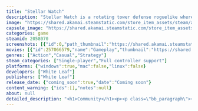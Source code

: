```yaml
---
title: "Stellar Watch"
description: "Stellar Watch is a rotating tower defense roguelike where you can adjust turret defenses in real-time by steering them around enemy paths."
image: "https://shared.akamai.steamstatic.com/store_item_assets/steam/apps/2058070/header.jpg?t=1731645597"
capsule_image: "https://shared.akamai.steamstatic.com/store_item_assets/steam/apps/2058070/8231fd87c6cd7b28de5f1cbafc559e06a7b6cea3/capsule_231x87.jpg?t=1731645597"
categories: game
steamid: 2058070
screenshots: [{"id":0,"path_thumbnail":"https://shared.akamai.steamstatic.com/store_item_assets/steam/apps/2058070/ss_b163bc8b91feffe06d0011b14b82f9e90c291c39.600x338.jpg?t=1731645597","path_full":"https://shared.akamai.steamstatic.com/store_item_assets/steam/apps/2058070/ss_b163bc8b91feffe06d0011b14b82f9e90c291c39.1920x1080.jpg?t=1731645597"},{"id":1,"path_thumbnail":"https://shared.akamai.steamstatic.com/store_item_assets/steam/apps/2058070/ss_865960211e4ced3df8e40a2f9afadcaedc1213cb.600x338.jpg?t=1731645597","path_full":"https://shared.akamai.steamstatic.com/store_item_assets/steam/apps/2058070/ss_865960211e4ced3df8e40a2f9afadcaedc1213cb.1920x1080.jpg?t=1731645597"},{"id":2,"path_thumbnail":"https://shared.akamai.steamstatic.com/store_item_assets/steam/apps/2058070/ss_a5c122230bf1a4b12ac4f95cc2590b4420395be0.600x338.jpg?t=1731645597","path_full":"https://shared.akamai.steamstatic.com/store_item_assets/steam/apps/2058070/ss_a5c122230bf1a4b12ac4f95cc2590b4420395be0.1920x1080.jpg?t=1731645597"},{"id":3,"path_thumbnail":"https://shared.akamai.steamstatic.com/store_item_assets/steam/apps/2058070/ss_4287ab3eba81b2f15459f9e5e7491c3234ac1615.600x338.jpg?t=1731645597","path_full":"https://shared.akamai.steamstatic.com/store_item_assets/steam/apps/2058070/ss_4287ab3eba81b2f15459f9e5e7491c3234ac1615.1920x1080.jpg?t=1731645597"},{"id":4,"path_thumbnail":"https://shared.akamai.steamstatic.com/store_item_assets/steam/apps/2058070/ss_069789233b74a18adddabf9d81a3f3c8ab2308f5.600x338.jpg?t=1731645597","path_full":"https://shared.akamai.steamstatic.com/store_item_assets/steam/apps/2058070/ss_069789233b74a18adddabf9d81a3f3c8ab2308f5.1920x1080.jpg?t=1731645597"},{"id":5,"path_thumbnail":"https://shared.akamai.steamstatic.com/store_item_assets/steam/apps/2058070/ss_6eb05c530f63304e6a9bd9ea769615242f4bd097.600x338.jpg?t=1731645597","path_full":"https://shared.akamai.steamstatic.com/store_item_assets/steam/apps/2058070/ss_6eb05c530f63304e6a9bd9ea769615242f4bd097.1920x1080.jpg?t=1731645597"},{"id":6,"path_thumbnail":"https://shared.akamai.steamstatic.com/store_item_assets/steam/apps/2058070/ss_10105ed90b265b5c406fb7b75ebd49b0784319ee.600x338.jpg?t=1731645597","path_full":"https://shared.akamai.steamstatic.com/store_item_assets/steam/apps/2058070/ss_10105ed90b265b5c406fb7b75ebd49b0784319ee.1920x1080.jpg?t=1731645597"},{"id":7,"path_thumbnail":"https://shared.akamai.steamstatic.com/store_item_assets/steam/apps/2058070/ss_ec699de17e46015690816b19daebe6d057629dd8.600x338.jpg?t=1731645597","path_full":"https://shared.akamai.steamstatic.com/store_item_assets/steam/apps/2058070/ss_ec699de17e46015690816b19daebe6d057629dd8.1920x1080.jpg?t=1731645597"}]
movies: [{"id":257066579,"name":"Gameplay","thumbnail":"https://shared.akamai.steamstatic.com/store_item_assets/steam/apps/257066579/a3387670a52e1df4ba121bc82b48e906b834ceb6/movie_600x337.jpg?t=1729277045","webm":{"480":"http://video.akamai.steamstatic.com/store_trailers/257066579/movie480_vp9.webm?t=1729277045","max":"http://video.akamai.steamstatic.com/store_trailers/257066579/movie_max_vp9.webm?t=1729277045"},"mp4":{"480":"http://video.akamai.steamstatic.com/store_trailers/257066579/movie480.mp4?t=1729277045","max":"http://video.akamai.steamstatic.com/store_trailers/257066579/movie_max.mp4?t=1729277045"},"highlight":true},{"id":256945521,"name":"Official Trailer","thumbnail":"https://shared.akamai.steamstatic.com/store_item_assets/steam/apps/256945521/movie.293x165.jpg?t=1683351952","webm":{"480":"http://video.akamai.steamstatic.com/store_trailers/256945521/movie480_vp9.webm?t=1683351952","max":"http://video.akamai.steamstatic.com/store_trailers/256945521/movie_max_vp9.webm?t=1683351952"},"mp4":{"480":"http://video.akamai.steamstatic.com/store_trailers/256945521/movie480.mp4?t=1683351952","max":"http://video.akamai.steamstatic.com/store_trailers/256945521/movie_max.mp4?t=1683351952"},"highlight":false}]
genres: ["Action","Casual","Strategy"]
steam_categories: ["Single-player","Full controller support"]
platforms: {"windows":true,"mac":false,"linux":false}
developers: ["White Leaf"]
publishers: ["White Leaf"]
release_date: {"coming_soon":true,"date":"Coming soon"}
content_warning: {"ids":[],"notes":null}
about: null
detailed_description: "<h1>Community</h1><p><p class=\"bb_paragraph\"><img class=\"bb_img\" src=\"https://shared.akamai.steamstatic.com/store_item_assets/steam/apps/2058070/extras/Discord_stellarwatch.png?t=1731645597\" /></p></p><br><h1>About the Game</h1><img class=\"bb_img\" src=\"https://shared.akamai.steamstatic.com/store_item_assets/steam/apps/2058070/extras/Divider_Headline0.png?t=1731645597\" /><br>Welcome to the Watch! Stellar Watch is an elite force guarding stars from creatures of the void. Deploy drones from the starship to clear enemy waves on each star. Protect your starship at all costs.<br><br><img class=\"bb_img\" src=\"https://shared.akamai.steamstatic.com/store_item_assets/steam/apps/2058070/extras/Divider_Headline1.png?t=1731645597\" /><br>With formation spin, reposition your defense in real-time. From passive to aggressive, you dictate the flow of battle.<br><br><img class=\"bb_img\" src=\"https://shared.akamai.steamstatic.com/store_item_assets/steam/apps/2058070/extras/Desc_Steer_Frame3.gif?t=1731645597\" /><br><br><img class=\"bb_img\" src=\"https://shared.akamai.steamstatic.com/store_item_assets/steam/apps/2058070/extras/Divider_Headline3.png?t=1731645597\" /><br>The synergy with movable formations makes unconventional drone attacks possible. Chase enemies with blades? Build a death web?<br><br><img class=\"bb_img\" src=\"https://shared.akamai.steamstatic.com/store_item_assets/steam/apps/2058070/extras/Desc_NewTactics_Frame.gif?t=1731645597\" /><br><br><img class=\"bb_img\" src=\"https://shared.akamai.steamstatic.com/store_item_assets/steam/apps/2058070/extras/Divider_Headline2.png?t=1731645597\" /><br>No more fixed maps. Our enemies never follow the same pattern twice, even in the same battle.<br><br><img class=\"bb_img\" src=\"https://shared.akamai.steamstatic.com/store_item_assets/steam/apps/2058070/extras/Desc_EnemyPath_Frame.gif?t=1731645597\" /><br><br><img class=\"bb_img\" src=\"https://shared.akamai.steamstatic.com/store_item_assets/steam/apps/2058070/extras/Divider_Headline4.png?t=1731645597\" /><br>Before each fight, select a tech specialization. Receive permanent upgrades once the level is cleared. Plan your upgrade path—enhance drones or recruit new starships.<br><br><img class=\"bb_img\" src=\"https://shared.akamai.steamstatic.com/store_item_assets/steam/apps/2058070/extras/Desc_AdvancedTech_Frame.gif?t=1731645597\" /><br><br><img class=\"bb_img\" src=\"https://shared.akamai.steamstatic.com/store_item_assets/steam/apps/2058070/extras/Divider_Headline5.png?t=1731645597\" /><br>The battlefield is ever-changing. Stay alert as hazards can impact both your drones and enemies.<br><br><img class=\"bb_img\" src=\"https://shared.akamai.steamstatic.com/store_item_assets/steam/apps/2058070/extras/Desc_Blackhole_Frame.gif?t=1731645597\" />"
---
```



